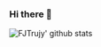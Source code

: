 ### Hi there 👋

![FJTrujy' github stats](https://github-readme-stats.vercel.app/api?username=fjtrujy&count_private=true&show_icons=true)

<!--
**fjtrujy/fjtrujy** is a ✨ _special_ ✨ repository because its `README.md` (this file) appears on your GitHub profile.

Here are some ideas to get you started:

- 🔭 I’m currently working on ...
- 🌱 I’m currently learning ...
- 👯 I’m looking to collaborate on ...
- 🤔 I’m looking for help with ...
- 💬 Ask me about ...
- 📫 How to reach me: ...
- 😄 Pronouns: ...
- ⚡ Fun fact: ...
-->
